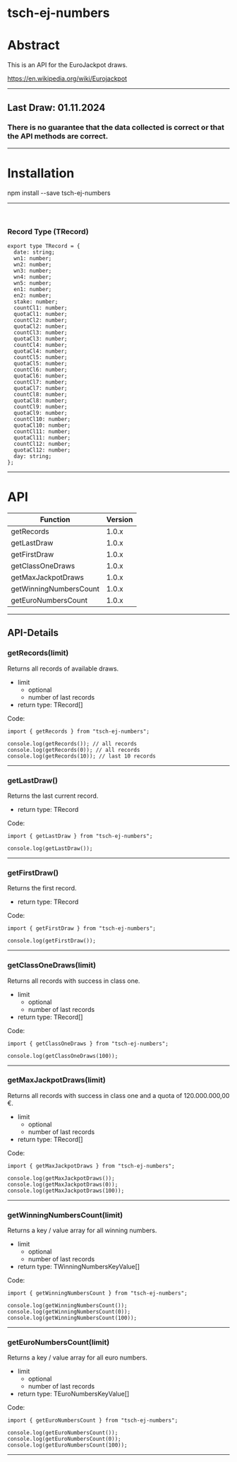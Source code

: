 # tsch-ej-numbers

# Abstract

This is an API for the EuroJackpot draws.

https://en.wikipedia.org/wiki/Eurojackpot

<hr/>

## Last Draw: 01.11.2024

### There is no guarantee that the data collected is correct or that the API methods are correct.

<hr/>

# Installation

npm install --save tsch-ej-numbers

<hr/>
<br/>

### Record Type (TRecord)

```
export type TRecord = {
  date: string;
  wn1: number;
  wn2: number;
  wn3: number;
  wn4: number;
  wn5: number;
  en1: number;
  en2: number;
  stake: number;
  countCl1: number;
  quotaCl1: number;
  countCl2: number;
  quotaCl2: number;
  countCl3: number;
  quotaCl3: number;
  countCl4: number;
  quotaCl4: number;
  countCl5: number;
  quotaCl5: number;
  countCl6: number;
  quotaCl6: number;
  countCl7: number;
  quotaCl7: number;
  countCl8: number;
  quotaCl8: number;
  countCl9: number;
  quotaCl9: number;
  countCl10: number;
  quotaCl10: number;
  countCl11: number;
  quotaCl11: number;
  countCl12: number;
  quotaCl12: number;
  day: string;
};
```

<hr/>

# API

| Function               | Version |
| ---------------------- | ------- |
| getRecords             | 1.0.x   |
| getLastDraw            | 1.0.x   |
| getFirstDraw           | 1.0.x   |
| getClassOneDraws       | 1.0.x   |
| getMaxJackpotDraws     | 1.0.x   |
| getWinningNumbersCount | 1.0.x   |
| getEuroNumbersCount    | 1.0.x   |

<hr/>

## API-Details

### getRecords(limit)

Returns all records of available draws.

- limit
  - optional
  - number of last records
- return type: TRecord[]

Code:

```
import { getRecords } from "tsch-ej-numbers";

console.log(getRecords()); // all records
console.log(getRecords(0)); // all records
console.log(getRecords(10)); // last 10 records
```

<hr/>

### getLastDraw()

Returns the last current record.

- return type: TRecord

Code:

```
import { getLastDraw } from "tsch-ej-numbers";

console.log(getLastDraw());
```

<hr/>

### getFirstDraw()

Returns the first record.

- return type: TRecord

Code:

```
import { getFirstDraw } from "tsch-ej-numbers";

console.log(getFirstDraw());
```

<hr/>

### getClassOneDraws(limit)

Returns all records with success in class one.

- limit
  - optional
  - number of last records
- return type: TRecord[]

Code:

```
import { getClassOneDraws } from "tsch-ej-numbers";

console.log(getClassOneDraws(100));
```

<hr/>

### getMaxJackpotDraws(limit)

Returns all records with success in class one and a quota of 120.000.000,00 €.

- limit
  - optional
  - number of last records
- return type: TRecord[]

Code:

```
import { getMaxJackpotDraws } from "tsch-ej-numbers";

console.log(getMaxJackpotDraws());
console.log(getMaxJackpotDraws(0));
console.log(getMaxJackpotDraws(100));
```

<hr/>

### getWinningNumbersCount(limit)

Returns a key / value array for all winning numbers.

- limit
  - optional
  - number of last records
- return type: TWinningNumbersKeyValue[]

Code:

```
import { getWinningNumbersCount } from "tsch-ej-numbers";

console.log(getWinningNumbersCount());
console.log(getWinningNumbersCount(0));
console.log(getWinningNumbersCount(100));
```

<hr/>

### getEuroNumbersCount(limit)

Returns a key / value array for all euro numbers.

- limit
  - optional
  - number of last records
- return type: TEuroNumbersKeyValue[]

Code:

```
import { getEuroNumbersCount } from "tsch-ej-numbers";

console.log(getEuroNumbersCount());
console.log(getEuroNumbersCount(0));
console.log(getEuroNumbersCount(100));
```

<hr/>
